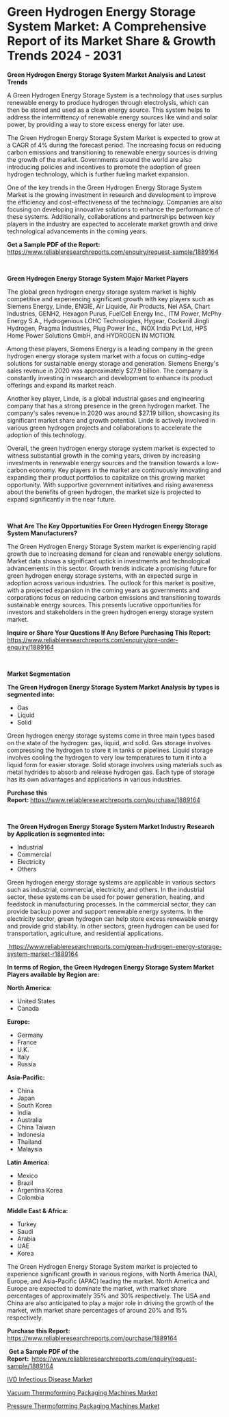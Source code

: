 <p><h1>Green Hydrogen Energy Storage System Market: A Comprehensive Report of its Market Share & Growth Trends 2024 - 2031</h1></p><p><strong>Green Hydrogen Energy Storage System Market Analysis and Latest Trends</strong></p>
<p><p>A Green Hydrogen Energy Storage System is a technology that uses surplus renewable energy to produce hydrogen through electrolysis, which can then be stored and used as a clean energy source. This system helps to address the intermittency of renewable energy sources like wind and solar power, by providing a way to store excess energy for later use.</p><p>The Green Hydrogen Energy Storage System Market is expected to grow at a CAGR of 4% during the forecast period. The increasing focus on reducing carbon emissions and transitioning to renewable energy sources is driving the growth of the market. Governments around the world are also introducing policies and incentives to promote the adoption of green hydrogen technology, which is further fueling market expansion.</p><p>One of the key trends in the Green Hydrogen Energy Storage System Market is the growing investment in research and development to improve the efficiency and cost-effectiveness of the technology. Companies are also focusing on developing innovative solutions to enhance the performance of these systems. Additionally, collaborations and partnerships between key players in the industry are expected to accelerate market growth and drive technological advancements in the coming years.</p></p>
<p><strong>Get a Sample PDF of the Report:&nbsp;</strong> <a href="https://www.reliableresearchreports.com/enquiry/request-sample/1889164">https://www.reliableresearchreports.com/enquiry/request-sample/1889164</a></p>
<p>&nbsp;</p>
<p><strong>Green Hydrogen Energy Storage System Major Market Players</strong></p>
<p><p>The global green hydrogen energy storage system market is highly competitive and experiencing significant growth with key players such as Siemens Energy, Linde, ENGIE, Air Liquide, Air Products, Nel ASA, Chart Industries, GENH2, Hexagon Purus, FuelCell Energy Inc., ITM Power, McPhy Energy S.A., Hydrogenious LOHC Technologies, Hygear, Cockerill Jingli Hydrogen, Pragma Industries, Plug Power Inc., INOX India Pvt Ltd, HPS Home Power Solutions GmbH, and HYDROGEN IN MOTION.</p><p>Among these players, Siemens Energy is a leading company in the green hydrogen energy storage system market with a focus on cutting-edge solutions for sustainable energy storage and generation. Siemens Energy's sales revenue in 2020 was approximately $27.9 billion. The company is constantly investing in research and development to enhance its product offerings and expand its market reach.</p><p>Another key player, Linde, is a global industrial gases and engineering company that has a strong presence in the green hydrogen market. The company's sales revenue in 2020 was around $27.19 billion, showcasing its significant market share and growth potential. Linde is actively involved in various green hydrogen projects and collaborations to accelerate the adoption of this technology.</p><p>Overall, the green hydrogen energy storage system market is expected to witness substantial growth in the coming years, driven by increasing investments in renewable energy sources and the transition towards a low-carbon economy. Key players in the market are continuously innovating and expanding their product portfolios to capitalize on this growing market opportunity. With supportive government initiatives and rising awareness about the benefits of green hydrogen, the market size is projected to expand significantly in the near future.</p></p>
<p>&nbsp;</p>
<p><strong>What Are The Key Opportunities For Green Hydrogen Energy Storage System Manufacturers?</strong></p>
<p><p>The Green Hydrogen Energy Storage System market is experiencing rapid growth due to increasing demand for clean and renewable energy solutions. Market data shows a significant uptick in investments and technological advancements in this sector. Growth trends indicate a promising future for green hydrogen energy storage systems, with an expected surge in adoption across various industries. The outlook for this market is positive, with a projected expansion in the coming years as governments and corporations focus on reducing carbon emissions and transitioning towards sustainable energy sources. This presents lucrative opportunities for investors and stakeholders in the green hydrogen energy storage system market.</p></p>
<p><strong>Inquire or Share Your Questions If Any Before Purchasing This Report:</strong> <a href="https://www.reliableresearchreports.com/enquiry/pre-order-enquiry/1889164">https://www.reliableresearchreports.com/enquiry/pre-order-enquiry/1889164</a></p>
<p>&nbsp;</p>
<p><strong>Market Segmentation</strong></p>
<p><strong>The Green Hydrogen Energy Storage System Market Analysis by types is segmented into:</strong></p>
<p><ul><li>Gas</li><li>Liquid</li><li>Solid</li></ul></p>
<p><p>Green hydrogen energy storage systems come in three main types based on the state of the hydrogen: gas, liquid, and solid. Gas storage involves compressing the hydrogen to store it in tanks or pipelines. Liquid storage involves cooling the hydrogen to very low temperatures to turn it into a liquid form for easier storage. Solid storage involves using materials such as metal hydrides to absorb and release hydrogen gas. Each type of storage has its own advantages and applications in various industries.</p></p>
<p><strong>Purchase this Report:&nbsp;</strong><a href="https://www.reliableresearchreports.com/purchase/1889164">https://www.reliableresearchreports.com/purchase/1889164</a></p>
<p>&nbsp;</p>
<p><strong>The Green Hydrogen Energy Storage System Market Industry Research by Application is segmented into:</strong></p>
<p><ul><li>Industrial</li><li>Commercial</li><li>Electricity</li><li>Others</li></ul></p>
<p><p>Green hydrogen energy storage systems are applicable in various sectors such as industrial, commercial, electricity, and others. In the industrial sector, these systems can be used for power generation, heating, and feedstock in manufacturing processes. In the commercial sector, they can provide backup power and support renewable energy systems. In the electricity sector, green hydrogen can help store excess renewable energy and provide grid stability. In other sectors, green hydrogen can be used for transportation, agriculture, and residential applications.</p></p>
<p><a href="https://www.reliableresearchreports.com/green-hydrogen-energy-storage-system-market-r1889164">&nbsp;https://www.reliableresearchreports.com/green-hydrogen-energy-storage-system-market-r1889164</a></p>
<p><strong>In terms of Region, the Green Hydrogen Energy Storage System Market Players available by Region are:</strong></p>
<p>
    <p> <strong> North America: </strong>
        <ul>
            <li>United States</li>
            <li>Canada</li>
        </ul>
        </p> 
    <p> <strong> Europe: </strong>
        <ul>
            <li>Germany</li>
            <li>France</li>
            <li>U.K.</li>
            <li>Italy</li>
            <li>Russia</li>
        </ul>
        </p> 
    <p> <strong> Asia-Pacific: </strong>
        <ul>
            <li>China</li>
            <li>Japan</li>
            <li>South Korea</li>
            <li>India</li>
            <li>Australia</li>
            <li>China Taiwan</li>
            <li>Indonesia</li>
            <li>Thailand</li>
            <li>Malaysia</li>
        </ul>
        </p> 
    <p> <strong> Latin America: </strong>
        <ul>
            <li>Mexico</li>
            <li>Brazil</li>
            <li>Argentina Korea</li>
            <li>Colombia</li>
        </ul>
        </p> 
    <p> <strong> Middle East & Africa: </strong>
        <ul>
            <li>Turkey</li>
            <li>Saudi</li>
            <li>Arabia</li>
            <li>UAE</li>
            <li>Korea</li>
        </ul>
    </p>
    </p>
<p><p>The Green Hydrogen Energy Storage System market is projected to experience significant growth in various regions, with North America (NA), Europe, and Asia-Pacific (APAC) leading the market. North America and Europe are expected to dominate the market, with market share percentages of approximately 35% and 30% respectively. The USA and China are also anticipated to play a major role in driving the growth of the market, with market share percentages of around 20% and 15% respectively.</p></p>
<p><strong>Purchase this Report: </strong><a href="https://www.reliableresearchreports.com/purchase/1889164">https://www.reliableresearchreports.com/purchase/1889164</a></p>
<p>&nbsp;<strong>Get a Sample PDF of the Report:&nbsp;&nbsp;</strong><a href="https://www.reliableresearchreports.com/enquiry/request-sample/1889164">https://www.reliableresearchreports.com/enquiry/request-sample/1889164</a></p>
<p><strong></strong></p>
<p><p><a href="https://issuu.com/reportprime-2/docs/ivd-infectious-disease-market-size-2030.pptx">IVD Infectious Disease Market</a></p><p><a href="https://github.com/Airanohannonzb68e5pb53oc1/Market-Research-Report-List-3/blob/main/vacuum-thermoforming-packaging-machines-market.md">Vacuum Thermoforming Packaging Machines Market</a></p><p><a href="https://github.com/fiixsa/Market-Research-Report-List-3/blob/main/pressure-thermoforming-packaging-machines-market.md">Pressure Thermoforming Packaging Machines Market</a></p></p>
